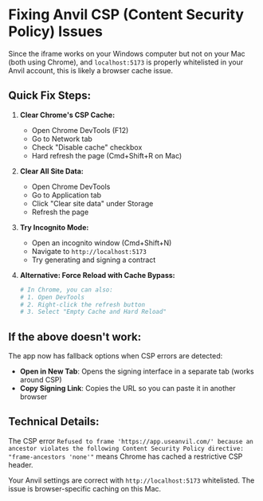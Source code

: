 # Fixing Anvil CSP (Content Security Policy) Issues

Since the iframe works on your Windows computer but not on your Mac (both using Chrome), and `localhost:5173` is properly whitelisted in your Anvil account, this is likely a browser cache issue.

## Quick Fix Steps:

1. **Clear Chrome's CSP Cache:**
   - Open Chrome DevTools (F12)
   - Go to Network tab
   - Check "Disable cache" checkbox
   - Hard refresh the page (Cmd+Shift+R on Mac)

2. **Clear All Site Data:**
   - Open Chrome DevTools
   - Go to Application tab
   - Click "Clear site data" under Storage
   - Refresh the page

3. **Try Incognito Mode:**
   - Open an incognito window (Cmd+Shift+N)
   - Navigate to `http://localhost:5173`
   - Try generating and signing a contract

4. **Alternative: Force Reload with Cache Bypass:**
   ```bash
   # In Chrome, you can also:
   # 1. Open DevTools
   # 2. Right-click the refresh button
   # 3. Select "Empty Cache and Hard Reload"
   ```

## If the above doesn't work:

The app now has fallback options when CSP errors are detected:
- **Open in New Tab**: Opens the signing interface in a separate tab (works around CSP)
- **Copy Signing Link**: Copies the URL so you can paste it in another browser

## Technical Details:

The CSP error `Refused to frame 'https://app.useanvil.com/' because an ancestor violates the following Content Security Policy directive: "frame-ancestors 'none'"` means Chrome has cached a restrictive CSP header.

Your Anvil settings are correct with `http://localhost:5173` whitelisted. The issue is browser-specific caching on this Mac.